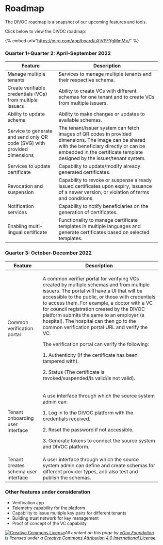 # Roadmap

The DIVOC roadmap is a snapshot of our upcoming features and tools.

Click below to view the DIVOC roadmap:

{% embed url="https://miro.com/app/board/uXjVPFYgMmM=/" %}

### Quarter 1+Quarter 2: April-September 2022

| Feature                                                                  | Description                                                                                                                                                                                                              |
| ------------------------------------------------------------------------ | ------------------------------------------------------------------------------------------------------------------------------------------------------------------------------------------------------------------------ |
| Manage multiple tenants                                                  | Services to manage multiple tenants and their respective schema.                                                                                                                                                         |
| Create verifiable credentials (VCs) from multiple issuers                | Ability to create VCs with different schemas for one tenant and to create VCs from multiple issuers.                                                                                                                     |
| Ability to update schema                                                 | Ability to make changes or updates to available schemas.                                                                                                                                                                 |
| Service to generate and send only QR code (SVG) with provided dimensions | The tenant/issuer system can fetch images of QR codes in provided dimensions. The image can be shared with the beneficiary directly or can be embedded in the certificate template designed by the issuer/tenant system. |
| Services to update certificate                                           | Capability to update/modify already generated certificates.                                                                                                                                                              |
| Revocation and suspension                                                | Capability to revoke or suspense already issued certificates upon expiry, issuance of a newer version, or violation of terms and conditions.                                                                             |
| Notification services                                                    | Capability to notify beneficiaries on the generation of certificates.                                                                                                                                                    |
| Enabling multi-lingual certificate                                       | Functionality to manage certificate templates in multiple languages and generate certificates based on selected templates.                                                                                               |

### Quarter 3: October-December 2022

| Feature                              | Description                                                                                                                                                                                                                                                                                                                                                                                                                                                                                                                                                                                                                                                    |
| ------------------------------------ | -------------------------------------------------------------------------------------------------------------------------------------------------------------------------------------------------------------------------------------------------------------------------------------------------------------------------------------------------------------------------------------------------------------------------------------------------------------------------------------------------------------------------------------------------------------------------------------------------------------------------------------------------------------- |
| Common verification portal           | <p>A common verifier portal for verifying VCs created by multiple schemas and from multiple issuers. The portal will have a UI that will be accessible to the public, or those with credentials to access them. For example, a doctor with a VC for council registration created by the DIVOC platform submits the same to an employer (a hospital). The hospital can then go to the common verification portal URL and verify the VC. </p><p></p><p>The verification portal can verify the following:  </p><p>1. Authenticity (If the certificate has been tampered with). </p><p>2. Status (The certificate is revoked/suspended/is valid/is not valid).</p> |
| Tenant onboarding user interface     | <p>A use interface through which the source system admin can: </p><p>1. Log in to the DIVOC platform with the credentials received. </p><p>2. Reset the password if not accessible. </p><p>3. Generate tokens to connect the source system and DIVOC platform.</p>                                                                                                                                                                                                                                                                                                                                                                                             |
| Tenant creates schema user interface | A user interface through which the source system admin can define and create schemas for different provider types, and also test and publish the schemas.                                                                                                                                                                                                                                                                                                                                                                                                                                                                                                      |

### Other features under consideration

* Verification app
* Telemetry capability for the platform
* Capability to issue multiple key pairs for different tenants
* Building trust network for key management
* Proof of concept of the VC capability



[![Creative Commons License](https://i.creativecommons.org/l/by/4.0/80x15.png)](http://creativecommons.org/licenses/by/4.0/)_All content on this page by_ [_eGov Foundation_](https://egov.org.in/) _is licensed under a_ [_Creative Commons Attribution 4.0 International License_](http://creativecommons.org/licenses/by/4.0/)_._
